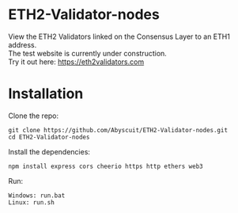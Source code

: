 # ETH2-Validator-nodes
View the ETH2 Validators linked on the Consensus Layer to an ETH1 address.<br>
The test website is currently under construction.<br>
Try it out here: https://eth2validators.com

# Installation
Clone the repo:<br>
```
git clone https://github.com/Abyscuit/ETH2-Validator-nodes.git
cd ETH2-Validator-nodes
```

Install the dependencies:
```
npm install express cors cheerio https http ethers web3
```

Run:
```
Windows: run.bat
Linux: run.sh
```

